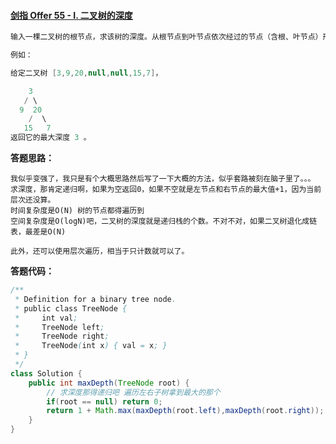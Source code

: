 #### [剑指 Offer 55 - I. 二叉树的深度](https://leetcode-cn.com/problems/er-cha-shu-de-shen-du-lcof/)

```java
输入一棵二叉树的根节点，求该树的深度。从根节点到叶节点依次经过的节点（含根、叶节点）形成树的一条路径，最长路径的长度为树的深度。

例如：

给定二叉树 [3,9,20,null,null,15,7]，

    3
   / \
  9  20
    /  \
   15   7
返回它的最大深度 3 。
```



**答题思路：** 

```
我似乎变强了，我只是有个大概思路然后写了一下大概的方法，似乎套路被刻在脑子里了。。。
求深度，那肯定递归啊，如果为空返回0，如果不空就是左节点和右节点的最大值+1，因为当前层次还没算。
时间复杂度是O(N) 树的节点都得遍历到
空间复杂度是O(logN)吧，二叉树的深度就是递归栈的个数。不对不对，如果二叉树退化成链表，最差是O(N)

此外，还可以使用层次遍历，相当于只计数就可以了。
```



**答题代码：** 

```java
/**
 * Definition for a binary tree node.
 * public class TreeNode {
 *     int val;
 *     TreeNode left;
 *     TreeNode right;
 *     TreeNode(int x) { val = x; }
 * }
 */
class Solution {
    public int maxDepth(TreeNode root) {
        // 求深度那得递归吧 遍历左右子树拿到最大的那个
        if(root == null) return 0;
        return 1 + Math.max(maxDepth(root.left),maxDepth(root.right));
    }
}
```

